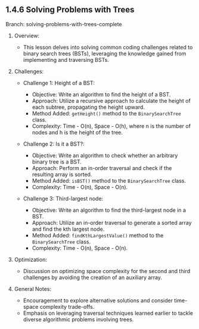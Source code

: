 ## 1.4.6 Solving Problems with Trees

Branch: solving-problems-with-trees-complete

1.  Overview:

    - This lesson delves into solving common coding challenges related to binary search trees (BSTs), leveraging the knowledge gained from implementing and traversing BSTs.

2.  Challenges:

    - Challenge 1: Height of a BST:

      - Objective: Write an algorithm to find the height of a BST.
      - Approach: Utilize a recursive approach to calculate the height of each subtree, propagating the height upward.
      - Method Added: `getHeight()` method to the `BinarySearchTree` class.
      - Complexity: Time - O(n), Space - O(h), where n is the number of nodes and h is the height of the tree.

    - Challenge 2: Is it a BST?:

      - Objective: Write an algorithm to check whether an arbitrary binary tree is a BST.
      - Approach: Perform an in-order traversal and check if the resulting array is sorted.
      - Method Added: `isBST()` method to the `BinarySearchTree` class.
      - Complexity: Time - O(n), Space - O(n).

    - Challenge 3: Third-largest node:

      - Objective: Write an algorithm to find the third-largest node in a BST.
      - Approach: Utilize an in-order traversal to generate a sorted array and find the kth largest node.
      - Method Added: `findKthLargestValue()` method to the `BinarySearchTree` class.
      - Complexity: Time - O(n), Space - O(n).

3.  Optimization:

    - Discussion on optimizing space complexity for the second and third challenges by avoiding the creation of an auxiliary array.

4.  General Notes:

    - Encouragement to explore alternative solutions and consider time-space complexity trade-offs.
    - Emphasis on leveraging traversal techniques learned earlier to tackle diverse algorithmic problems involving trees.
